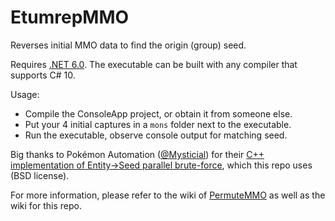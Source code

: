 # EtumrepMMO
 
Reverses initial MMO data to find the origin (group) seed.

Requires [.NET 6.0](https://dotnet.microsoft.com/download/dotnet/6.0). The executable can be built with any compiler that supports C# 10.

Usage:
- Compile the ConsoleApp project, or obtain it from someone else.
- Put your 4 initial captures in a `mons` folder next to the executable.
- Run the executable, observe console output for matching seed.

Big thanks to Pokémon Automation ([@Mysticial](https://github.com/Mysticial)) for their [C++ implementation of Entity->Seed parallel brute-force](https://github.com/PokemonAutomation/Experimental/tree/4001b0402515ade042528d9bffb07ceab4476c96), which this repo uses (BSD license).

For more information, please refer to the wiki of [PermuteMMO](https://github.com/kwsch/PermuteMMO) as well as the wiki for this repo.

